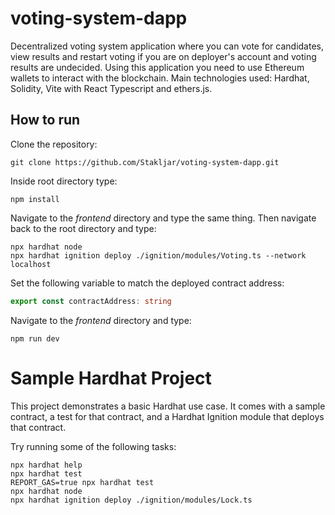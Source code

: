 # voting-system-dapp
Decentralized voting system application where you can vote for candidates, view results and restart voting
if you are on deployer's account and voting results are undecided.
Using this application you need to use Ethereum wallets to interact with the blockchain.
Main technologies used: Hardhat, Solidity, Vite with React Typescript and ethers.js.

## How to run
Clone the repository:
```shell
git clone https://github.com/Stakljar/voting-system-dapp.git
```
Inside root directory type:
```shell
npm install
```
Navigate to the _frontend_ directory and type the same thing.
Then navigate back to the root directory and type:
```shell
npx hardhat node
npx hardhat ignition deploy ./ignition/modules/Voting.ts --network localhost
```
Set the following variable to match the deployed contract address:
```typescript
export const contractAddress: string
```
Navigate to the _frontend_ directory and type:
```shell
npm run dev
```

# Sample Hardhat Project

This project demonstrates a basic Hardhat use case. It comes with a sample contract, a test for that contract, and a Hardhat Ignition module that deploys that contract.

Try running some of the following tasks:

```shell
npx hardhat help
npx hardhat test
REPORT_GAS=true npx hardhat test
npx hardhat node
npx hardhat ignition deploy ./ignition/modules/Lock.ts
```
